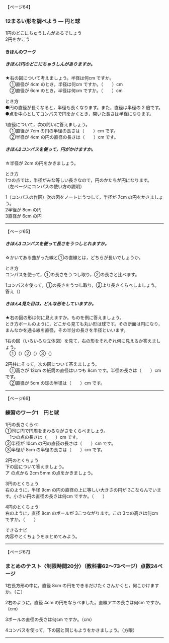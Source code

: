 【ページ64】

### 12まるい形を調べよう — 円と球
1円のどこにちゅうしんがあるでしょう  
2円をかこう

#### きほんのワーク

##### きほん1円のどこにちゅうしんがありますか。

★右の図について考えましょう。半径は何cm ですか。  
　①直径が 4cm のとき，半径は何cm ですか。（　　）cm  
　②直径が 6cm のとき，半径は何cm ですか。（　　）cm

とき方  
●円の直径が長くなると，半径も長くなります。また，直径は半径の 2 倍です。  
●点を中心としてコンパスで円をかくとき，開いた長さは半径になります。

1直径について，次の問いに答えましょう。  
　①直径が 7cm の円の半径の長さは（　　）cm です。  
　②半径が 4cm の円の直径の長さは（　　）cm です。

##### きほん2コンパスを使って，円がかけますか。

☆半径が 2cm の円をかきましょう。

とき方  
1つの点では，半径がみな等しい長さなので，円のかたちが円になります。  
（左ページにコンパスの使い方の説明）

1（コンパスの作図）次の図をノートにうつして，半径が 7cm の円をかきましょう。  
2半径が 8cm の円  
3直径が 6cm の円

---

【ページ65】

##### きほん3コンパスを使って長さをうつしとれますか。

☆かいてある曲がった線と①の直線とは，どちらが長いでしょうか。

とき方  
コンパスを使って，①の長さをうつし取り，②の長さと比べます。

1コンパスを使って，①の長さをうつし取り，②より長さくらべしましょう。  
答え（）

##### きほん4見た目は，どんな形をしていますか。

★右の図の形は何に見えますか。ものを例に答えましょう。  
とき方ボールのように，どこから見ても丸い形は球です。その断面は円になり，まんなかを通る線を直径，その半分の長さを半径といいます。

1右の図（いろいろな立体図）を見て，右の形をそれぞれ何に見えるか答えましょう。  
　①（）②（）③（）

2円柱にそって，次の図について答えましょう。  
　①高さが 12cm の紙筒の直径はいつも 8cm です。半径の長さは（　　）cm です。  
　②直径が 5cm の球の半径は（　　）cm です。

---

【ページ66】

### 練習のワーク1　円と球

1円の長さくらべ  
①同じ円で円周をまわるながさをくらべましょう。  
　1つの点の長さは（　　）cm です。  
②半径が 10cm の円の直径の長さは（　　）cm です。  
③半径が 8cm の半径の長さは（　　）cm です。

2円のとくちょう  
下の図について答えましょう。  
ア の点から 2cm 5mm の点をかきましょう。

3円のとくちょう  
右のように，半径 9cm の円の直径の上に等しい大きさの円が 3こならんでいます。小さい円の直径の長さは何cm ですか。（　　）

4円のとくちょう  
右のように，直径 8cm のボールが 3こつながります。この 3つの高さは何cm ですか。（　　）

できるナビ  
内容やとくちょうをまとめてみよう。

---

【ページ67】

### まとめのテスト〈制限時間20分〉（教科書62〜73ページ）点数24ページ

1右長方形の中に，直径 8cm の円をできるだけたくさんかくと，何こかけますか。（こ）

2右のように，直径 4cm の円をならべました。直線アエの長さは何cm ですか。（cm）

3ボールの直径の長さは何cm ですか。（cm）

4コンパスを使って，下の図と同じもようをかきましょう。（方眼）

---
